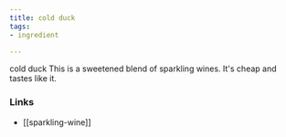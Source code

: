 ```yaml
---
title: cold duck
tags:
- ingredient

---
```

cold duck This is a sweetened blend of sparkling wines. It's cheap and tastes like it.

### Links

* [[sparkling-wine]]
